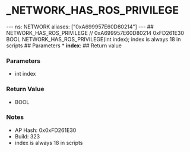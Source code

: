 # _NETWORK_HAS_ROS_PRIVILEGE

--- ns: NETWORK aliases: ["0xA699957E60D80214"] --- ## NETWORK_HAS_ROS_PRIVILEGE  // 0xA699957E60D80214 0xFD261E30 BOOL NETWORK_HAS_ROS_PRIVILEGE(int index);  index is always 18 in scripts  ## Parameters * **index**:  ## Return value

### Parameters
* int index

### Return Value
* BOOL

### Notes
* AP Hash: 0x0xFD261E30
* Build: 323
* index is always 18 in scripts


